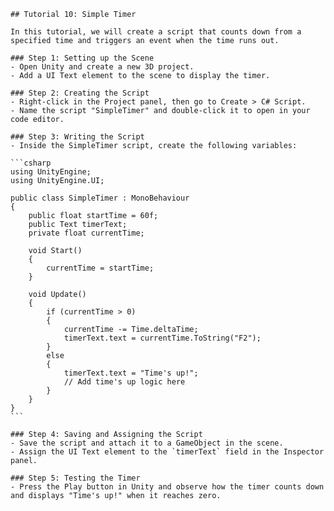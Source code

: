 
    ## Tutorial 10: Simple Timer

    In this tutorial, we will create a script that counts down from a specified time and triggers an event when the time runs out.

    ### Step 1: Setting up the Scene
    - Open Unity and create a new 3D project.
    - Add a UI Text element to the scene to display the timer.

    ### Step 2: Creating the Script
    - Right-click in the Project panel, then go to Create > C# Script.
    - Name the script "SimpleTimer" and double-click it to open in your code editor.

    ### Step 3: Writing the Script
    - Inside the SimpleTimer script, create the following variables:

    ```csharp
    using UnityEngine;
    using UnityEngine.UI;

    public class SimpleTimer : MonoBehaviour
    {
        public float startTime = 60f;
        public Text timerText;
        private float currentTime;

        void Start()
        {
            currentTime = startTime;
        }

        void Update()
        {
            if (currentTime > 0)
            {
                currentTime -= Time.deltaTime;
                timerText.text = currentTime.ToString("F2");
            }
            else
            {
                timerText.text = "Time's up!";
                // Add time's up logic here
            }
        }
    }
    ```

    ### Step 4: Saving and Assigning the Script
    - Save the script and attach it to a GameObject in the scene.
    - Assign the UI Text element to the `timerText` field in the Inspector panel.

    ### Step 5: Testing the Timer
    - Press the Play button in Unity and observe how the timer counts down and displays "Time's up!" when it reaches zero.
    